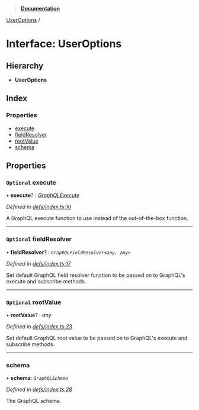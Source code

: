 > **[Documentation](../README.md)**

[UserOptions](useroptions.md) /

# Interface: UserOptions

## Hierarchy

* **UserOptions**

## Index

### Properties

* [execute](useroptions.md#optional-execute)
* [fieldResolver](useroptions.md#optional-fieldresolver)
* [rootValue](useroptions.md#optional-rootvalue)
* [schema](useroptions.md#schema)

## Properties

### `Optional` execute

• **execute**? : *[GraphQLExecute](../README.md#graphqlexecute)*

*Defined in [defs/index.ts:10](https://github.com/badbatch/graphql-box/blob/22b398c/packages/execute/src/defs/index.ts#L10)*

A GraphQL execute function to use
instead of the out-of-the-box function.

___

### `Optional` fieldResolver

• **fieldResolver**? : *`GraphQLFieldResolver<any, any>`*

*Defined in [defs/index.ts:17](https://github.com/badbatch/graphql-box/blob/22b398c/packages/execute/src/defs/index.ts#L17)*

Set default GraphQL field resolver function to
be passed on to GraphQL's execute and subscribe
methods.

___

### `Optional` rootValue

• **rootValue**? : *any*

*Defined in [defs/index.ts:23](https://github.com/badbatch/graphql-box/blob/22b398c/packages/execute/src/defs/index.ts#L23)*

Set default GraphQL root value to be passed on to
GraphQL's execute and subscribe methods.

___

###  schema

• **schema**: *`GraphQLSchema`*

*Defined in [defs/index.ts:28](https://github.com/badbatch/graphql-box/blob/22b398c/packages/execute/src/defs/index.ts#L28)*

The GraphQL schema.